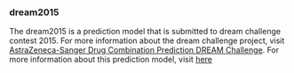 
### dream2015

The dream2015 is a prediction model that is submitted to dream challenge contest 2015. For more information about the dream challenge project, visit [AstraZeneca-Sanger Drug Combination Prediction DREAM Challenge](https://www.synapse.org/#!Synapse:syn4231880/wiki/235645). For more information about this prediction model, visit [here](https://www.synapse.org/#!Synapse:syn5757825/wiki/394823)
